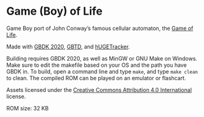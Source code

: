 # Game (Boy) of Life

Game Boy port of John Conway’s famous cellular automaton, the [Game of Life](https://en.wikipedia.org/wiki/Conway's_Game_of_Life).

Made with [GBDK 2020](https://github.com/gbdk-2020/gbdk-2020), [GBTD](https://github.com/gbdk-2020/GBTD_GBMB), and [hUGETracker](https://github.com/SuperDisk/hUGETracker).

Building requires GBDK 2020, as well as MinGW or GNU Make on Windows. Make sure to edit the makefile based on your OS and the path you have GBDK in. To build, open a command line and type `make`, and type `make clean` to clean. The compiled ROM can be played on an emulator or flashcart.

Assets licensed under the [Creative Commons Attribution 4.0 International](https://creativecommons.org/licenses/by/4.0/) license.

ROM size: 32 KB
